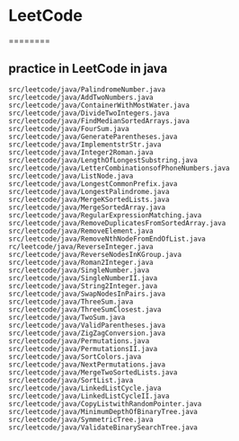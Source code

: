 # LeetCode
========

## practice in LeetCode in java

	src/leetcode/java/PalindromeNumber.java
	src/leetcode/java/AddTwoNumbers.java
	src/leetcode/java/ContainerWithMostWater.java
	src/leetcode/java/DivideTwoIntegers.java
	src/leetcode/java/FindMedianSortedArrays.java
	src/leetcode/java/FourSum.java
	src/leetcode/java/GenerateParentheses.java
	src/leetcode/java/ImplementstrStr.java
	src/leetcode/java/Integer2Roman.java
	src/leetcode/java/LengthOfLongestSubstring.java
	src/leetcode/java/LetterCombinationsofPhoneNumbers.java
	src/leetcode/java/ListNode.java
	src/leetcode/java/LongestCommonPrefix.java
	src/leetcode/java/LongestPalindrome.java
	src/leetcode/java/MergeKSortedLists.java
	src/leetcode/java/MergeSortedArray.java
	src/leetcode/java/RegularExpressionMatching.java
	src/leetcode/java/RemoveDuplicatesFromSortedArray.java
	src/leetcode/java/RemoveElement.java
	src/leetcode/java/RemoveNthNodeFromEndOfList.java
	rc/leetcode/java/ReverseInteger.java
	src/leetcode/java/ReverseNodesInKGroup.java
	src/leetcode/java/Roman2Integer.java
	src/leetcode/java/SingleNumber.java
	src/leetcode/java/SingleNumberII.java
	src/leetcode/java/String2Integer.java
	src/leetcode/java/SwapNodesInPairs.java
	src/leetcode/java/ThreeSum.java
	src/leetcode/java/ThreeSumClosest.java
	src/leetcode/java/TwoSum.java
	src/leetcode/java/ValidParentheses.java
	src/leetcode/java/ZigZagConversion.java
	src/leetcode/java/Permutations.java
	src/leetcode/java/PermutationsII.java
	src/leetcode/java/SortColors.java
	src/leetcode/java/NextPermutations.java
	src/leetcode/java/MergeTwoSortedLists.java
	src/leetcode/java/SortList.java
	src/leetcode/java/LinkedListCycle.java
	src/leetcode/java/LinkedListCycleII.java
	src/leetcode/java/CopyListwithRandomPointer.java
	src/leetcode/java/MinimumDepthOfBinaryTree.java
	src/leetcode/java/SymmetricTree.java
	src/leetcode/java/ValidateBinarySearchTree.java
